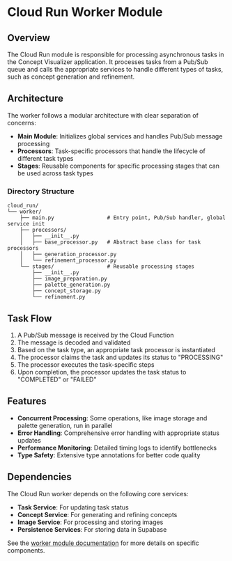 # Cloud Run Worker Module

## Overview

The Cloud Run module is responsible for processing asynchronous tasks in the Concept Visualizer application. It processes tasks from a Pub/Sub queue and calls the appropriate services to handle different types of tasks, such as concept generation and refinement.

## Architecture

The worker follows a modular architecture with clear separation of concerns:

- **Main Module**: Initializes global services and handles Pub/Sub message processing
- **Processors**: Task-specific processors that handle the lifecycle of different task types
- **Stages**: Reusable components for specific processing stages that can be used across task types

### Directory Structure

```
cloud_run/
└── worker/
    ├── main.py                 # Entry point, Pub/Sub handler, global service init
    ├── processors/
    │   ├── __init__.py
    │   ├── base_processor.py   # Abstract base class for task processors
    │   ├── generation_processor.py
    │   └── refinement_processor.py
    └── stages/                 # Reusable processing stages
        ├── __init__.py
        ├── image_preparation.py
        ├── palette_generation.py
        ├── concept_storage.py
        └── refinement.py
```

## Task Flow

1. A Pub/Sub message is received by the Cloud Function
2. The message is decoded and validated
3. Based on the task type, an appropriate task processor is instantiated
4. The processor claims the task and updates its status to "PROCESSING"
5. The processor executes the task-specific steps
6. Upon completion, the processor updates the task status to "COMPLETED" or "FAILED"

## Features

- **Concurrent Processing**: Some operations, like image storage and palette generation, run in parallel
- **Error Handling**: Comprehensive error handling with appropriate status updates
- **Performance Monitoring**: Detailed timing logs to identify bottlenecks
- **Type Safety**: Extensive type annotations for better code quality

## Dependencies

The Cloud Run worker depends on the following core services:

- **Task Service**: For updating task status
- **Concept Service**: For generating and refining concepts
- **Image Service**: For processing and storing images
- **Persistence Services**: For storing data in Supabase

See the [worker module documentation](worker/) for more details on specific components.
